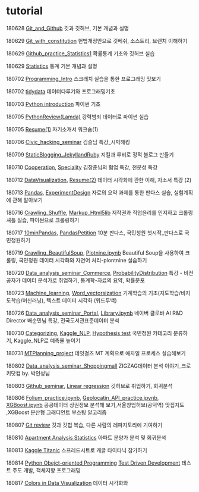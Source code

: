 # tutorial

180628 [Git_and_Github](https://github.com/dataitgirls2/tutorial/blob/master/Tutorial_180628_Git_and_Github.md) 깃과 깃허브, 기본 개념과 설명

180629 [Git_with_constitution](https://github.com/dataitgirls2/tutorial/blob/master/Tutorial_180629_Git_with_constitution.md) 헌법개정안으로 깃베쉬, 소스트리, 브랜치 이해하기

180629 [Github_practice_Statistics1](https://github.com/dataitgirls2/tutorial/blob/master/Tutorial_180629_Github_practice_Statistics1.md)  확률통계 기초와 깃허브 실습

180629 [Statistics](https://github.com/dataitgirls2/tutorial/blob/master/Tutorial_180629_Statistics.md) 통계 기본 개념과 설명

180702 [Programming_Intro](https://github.com/dataitgirls2/tutorial/blob/master/Tutorial_180702_Programming_Intro.md) 스크래치 실습을 통한 프로그래밍 맛보기

180702 [tidydata](https://github.com/dataitgirls2/tutorial/blob/master/Tutorial_180702_tidydata.md) 데이터다루기와 프로그래밍기초

180703 [Python introduction](https://github.com/dataitgirls2/tutorial/blob/master/Tutorial_180703_Python%20introduction.md) 파이썬 기초

180705 [PythonReview(Lamda)](https://github.com/dataitgirls2/tutorial/blob/master/Tutorial_180705_PythonReview(Lamda).md) 강력범죄 데이터로 파이썬 실습

180705 [Resume(1)](https://github.com/dataitgirls2/tutorial/blob/master/Tutorial_180705_Resume(1).md) 자기소개서 워크숍(1)

180706 [Civic_hacking_seminar](https://github.com/dataitgirls2/tutorial/blob/master/Tutorial_180706_Civic_hacking_seminar.md) 김슬님 특강_시빅해킹

180709 [StaticBlogging_JekyllandRuby](https://github.com/dataitgirls2/tutorial/blob/master/Tutorial_180709_StaticBlogging_JekyllandRuby.md) 지킬과 루비로 정적 블로그 만들기

180710 [Cooperation](https://github.com/dataitgirls2/tutorial/blob/master/Tutorial_180710_Lecture_Cooperation_%EA%B9%80%EC%B0%BD%EC%A4%80%EB%8B%98.md), [Speciality](https://github.com/dataitgirls2/tutorial/blob/master/Tutorial_180710_Lecture_Speciality_%EA%B9%80%EC%B0%BD%EC%A4%80%EB%8B%98.md) 김창준님의 협업 특강, 전문성 특강

180712 [DataVisualization](https://github.com/dataitgirls2/tutorial/blob/master/Tutorial_180712_DataVisualization101.md), [Resume(2)](https://github.com/dataitgirls2/tutorial/blob/master/Tutorial_180712_AttraciveResume2.md) 데이터 시각화에 관한 이해, 자소서 특강 (2)

180713 [Pandas](https://github.com/dataitgirls2/tutorial/blob/master/Tutorial_180713_Pandas101.md), [ExperimentDesign](https://github.com/dataitgirls2/tutorial/blob/master/Tutorial_180713_ExperimentDesignLecture_%EA%B9%80%EC%B0%BD%EC%A4%80%EB%8B%98.md)  자료의 요약 과제를 통한 판다스 실습, 실험계획에 관해 알아보기

180716 [Crawling_Shuffle](https://github.com/dataitgirls2/tutorial/blob/master/Tutorial_180716_Crawling_Shuffle.md), [Markup_Html5lib](https://github.com/dataitgirls2/tutorial/blob/master/Tutorial_180716_Markup_Html5lib.md)
저작권과 직업윤리를 인지하고 크롤링 셔틀 실습, 파이썬으로 크롤링하기  

180717 [10minPandas](https://github.com/dataitgirls2/tutorial/blob/master/Tutorial_180717_10minPandas.md), [PandasPetition](https://github.com/dataitgirls2/tutorial/blob/master/Tutorial_180717_PandasPetition.md)
10분 판다스, 국민청원 첫시작_판다스로 국민청원하기  

180719 [Crawling_BeautifulSoup](https://github.com/dataitgirls2/tutorial/blob/master/Tutorial_180719_%20BeautifulSoup.md), [Plotnine.ipynb](https://github.com/dataitgirls2/tutorial/blob/master/Tutorial_180719_plotnine.ipynb)
Beautiful Soup을 사용하여 크롤링, 국민청원 데이터 시각화와 자연어 처리-plontnine 실습하기  

180720 [Data_analysis_seminar_Commerce](https://github.com/dataitgirls2/tutorial/blob/master/Tutorial_180720_coupang.md), [ProbabilityDistribution](https://github.com/dataitgirls2/tutorial/blob/master/Tutorial_180720_ProbabilityDistribution.md)
특강 - 비전공자가 데이터 분석가로 취업하기, 통계학-자료의 요약, 확률분포  

180723 [Machine_learning](https://github.com/dataitgirls2/tutorial/blob/master/Tutorial_180723_Machine%20learning.md), [Word_vectorsization](https://github.com/dataitgirls2/tutorial/blob/master/Tutorial_180723_word%20vectorsization.md)
기계학습의 기초(지도학습/비지도학습/머신러닝), 텍스트 데이터 시각화 (워드투백)  

180726 [Data_analysis_seminar_Portal](https://github.com/dataitgirls2/tutorial/blob/master/Tutorial_180726_naver.md), [Library.ipynb](https://github.com/dataitgirls2/tutorial/blob/master/Tutorial_180726_library.ipynb)
네이버 클로바 AI R&D Director 배순민님 특강, 전국도서관표준데이터 분석  

180730 [Categorizing](https://github.com/dataitgirls2/tutorial/blob/master/Tutorial_180730_Categorizing_v2.md), [Kaggle_NLP](https://github.com/dataitgirls2/tutorial/blob/master/Tutorial_180730_Kaggle_NLP_v2.md), [Hypothesis test](https://github.com/dataitgirls2/tutorial/blob/master/Tutorial_180730_Statistics.md)
국민청원 카테고리 분류하기, Kaggle_NLP로 예측율 높이기  

180731 [MTPlanning_project](https://github.com/dataitgirls2/tutorial/blob/master/Tutorial_180731_MTPlanning.md)
데잇걸즈 MT 계획으로 애자일 프로세스 실습해보기  

180802 [Data_analysis_seminar_Shoppingmall](https://github.com/dataitgirls2/tutorial/blob/master/Tutorial_180802_ZigZag.md)
ZIGZAG데이터 분석 이야기_크로키닷컴 by. 박인성님  

180803 [Github_seminar](https://github.com/dataitgirls2/tutorial/blob/master/Tutorial_180803_GettingJobGithub.md), [Linear regression](https://github.com/dataitgirls2/tutorial/blob/master/Tutorial_180803_Statistics4.md)
깃허브로 취업하기, 회귀분석  

180806 [Folium_practice.ipynb](https://github.com/dataitgirls2/tutorial/blob/master/Tutorial_180806_Folium_practice.ipynb), [Geolocatin_API_practice.ipynb](https://github.com/dataitgirls2/tutorial/blob/master/Tutorial_180806_Geolocatin_API_practice.ipynb), [XGBoost.ipynb](https://github.com/dataitgirls2/tutorial/blob/master/Tutorial_180806_XGBoost.ipynb)
공공데이터 상권정보 분석해 보기,서울창업허브(공덕역) 맛집지도 ,XGBoost 분산형 그래디언트 부스팅 알고리즘  

180807 [Git review](https://github.com/dataitgirls2/tutorial/blob/master/Tutorial_180807_Git_review.md)
깃과 깃헙 복습, 다른 사람의 레파지토리에 기여하기

180810 [Apartment Analysis Statistics](https://github.com/dataitgirls2/tutorial/blob/master/Tutorial_180810_Apt_analysis_Statistics5.md)
아파트 분양가 분석 및 회귀분석

180813 [Kaggle Titanic](https://github.com/dataitgirls2/tutorial/blob/master/Tutorial_180813_kaggle_Titanic.md)
스프레드시트로 캐글 타이타닉 참가하기

180814 [Python Obejct-oriented Programming](https://github.com/dataitgirls2/tutorial/blob/master/Tutorial_180814_Python_Class.md)
[Test Driven Development](https://github.com/dataitgirls2/tutorial/blob/master/Tutorial_180814_Test_Driven_Development.md)
테스트 주도 개발, 객체지향 프로그래밍

180817 [Colors in Data Visualization](https://github.com/dataitgirls2/tutorial/blob/master/Tutorial_180817_Colors_in_Data_Visualization.ipynb)
데이터 시각화와 

